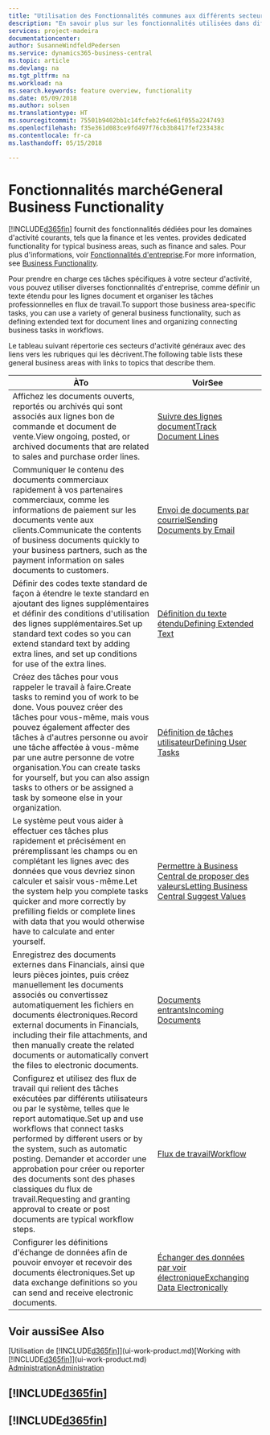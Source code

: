 ```yaml
---
title: "Utilisation des Fonctionnalités communes aux différents secteurs d'activité | Microsoft Docs"
description: "En savoir plus sur les fonctionnalités utilisées dans différents secteurs d'activité dans Business Central."
services: project-madeira
documentationcenter: 
author: SusanneWindfeldPedersen
ms.service: dynamics365-business-central
ms.topic: article
ms.devlang: na
ms.tgt_pltfrm: na
ms.workload: na
ms.search.keywords: feature overview, functionality
ms.date: 05/09/2018
ms.author: solsen
ms.translationtype: HT
ms.sourcegitcommit: 75501b9402bb1c14fcfeb2fc6e61f055a2247493
ms.openlocfilehash: f35e361d083ce9fd497f76cb3b8417fef233438c
ms.contentlocale: fr-ca
ms.lasthandoff: 05/15/2018

---
```

# <a name="general-business-functionality"></a><span data-ttu-id="adb3b-103">Fonctionnalités marché</span><span class="sxs-lookup"><span data-stu-id="adb3b-103">General Business Functionality</span></span>
[!INCLUDE[d365fin](includes/d365fin_md.md)]<span data-ttu-id="adb3b-104"> fournit des fonctionnalités dédiées pour les domaines d'activité courants, tels que la finance et les ventes.</span><span class="sxs-lookup"><span data-stu-id="adb3b-104"> provides dedicated functionality for typical business areas, such as finance and sales.</span></span> <span data-ttu-id="adb3b-105">Pour plus d'informations, voir [Fonctionnalités d'entreprise](across-business-functionality.md).</span><span class="sxs-lookup"><span data-stu-id="adb3b-105">For more information, see [Business Functionality](across-business-functionality.md).</span></span>

<span data-ttu-id="adb3b-106">Pour prendre en charge ces tâches spécifiques à votre secteur d'activité, vous pouvez utiliser diverses fonctionnalités d'entreprise, comme définir un texte étendu pour les lignes document et organiser les tâches professionnelles en flux de travail.</span><span class="sxs-lookup"><span data-stu-id="adb3b-106">To support those business area-specific tasks, you can use a variety of general business functionality, such as defining extended text for document lines and organizing connecting business tasks in workflows.</span></span>

<span data-ttu-id="adb3b-107">Le tableau suivant répertorie ces secteurs d'activité généraux avec des liens vers les rubriques qui les décrivent.</span><span class="sxs-lookup"><span data-stu-id="adb3b-107">The following table lists these general business areas with links to topics that describe them.</span></span>

| <span data-ttu-id="adb3b-108">À</span><span class="sxs-lookup"><span data-stu-id="adb3b-108">To</span></span> | <span data-ttu-id="adb3b-109">Voir</span><span class="sxs-lookup"><span data-stu-id="adb3b-109">See</span></span> |
| --- | --- |
|<span data-ttu-id="adb3b-110">Affichez les documents ouverts, reportés ou archivés qui sont associés aux lignes bon de commande et document de vente.</span><span class="sxs-lookup"><span data-stu-id="adb3b-110">View ongoing, posted, or archived documents that are related to sales and purchase order lines.</span></span>|[<span data-ttu-id="adb3b-111">Suivre des lignes document</span><span class="sxs-lookup"><span data-stu-id="adb3b-111">Track Document Lines</span></span>](across-how-to-track-document-lines.md)|
| <span data-ttu-id="adb3b-112">Communiquer le contenu des documents commerciaux rapidement à vos partenaires commerciaux, comme les informations de paiement sur les documents vente aux clients.</span><span class="sxs-lookup"><span data-stu-id="adb3b-112">Communicate the contents of business documents quickly to your business partners, such as the payment information on sales documents to customers.</span></span> |[<span data-ttu-id="adb3b-113">Envoi de documents par courriel</span><span class="sxs-lookup"><span data-stu-id="adb3b-113">Sending Documents by Email</span></span>](ui-how-send-documents-email.md) |
| <span data-ttu-id="adb3b-114">Définir des codes texte standard de façon à étendre le texte standard en ajoutant des lignes supplémentaires et définir des conditions d'utilisation des lignes supplémentaires.</span><span class="sxs-lookup"><span data-stu-id="adb3b-114">Set up standard text codes so you can extend standard text by adding extra lines, and set up conditions for use of the extra lines.</span></span> |[<span data-ttu-id="adb3b-115">Définition du texte étendu</span><span class="sxs-lookup"><span data-stu-id="adb3b-115">Defining Extended Text</span></span>](ui-how-define-ext-text.md) |
|<span data-ttu-id="adb3b-116">Créez des tâches pour vous rappeler le travail à faire.</span><span class="sxs-lookup"><span data-stu-id="adb3b-116">Create tasks to remind you of work to be done.</span></span> <span data-ttu-id="adb3b-117">Vous pouvez créer des tâches pour vous-même, mais vous pouvez également affecter des tâches à d'autres personne ou avoir une tâche affectée à vous-même par une autre personne de votre organisation.</span><span class="sxs-lookup"><span data-stu-id="adb3b-117">You can create tasks for yourself, but you can also assign tasks to others or be assigned a task by someone else in your organization.</span></span>|[<span data-ttu-id="adb3b-118">Définition de tâches utilisateur</span><span class="sxs-lookup"><span data-stu-id="adb3b-118">Defining User Tasks</span></span>](across-user-tasks.md)|
|<span data-ttu-id="adb3b-119">Le système peut vous aider à effectuer ces tâches plus rapidement et précisément en préremplissant les champs ou en complétant les lignes avec des données que vous devriez sinon calculer et saisir vous-même.</span><span class="sxs-lookup"><span data-stu-id="adb3b-119">Let the system help you complete tasks quicker and more correctly by prefilling fields or complete lines with data that you would otherwise have to calculate and enter yourself.</span></span>|[<span data-ttu-id="adb3b-120">Permettre à Business Central de proposer des valeurs</span><span class="sxs-lookup"><span data-stu-id="adb3b-120">Letting Business Central Suggest Values</span></span>](ui-let-system-suggest-values.md)|
|<span data-ttu-id="adb3b-121">Enregistrez des documents externes dans Financials, ainsi que leurs pièces jointes, puis créez manuellement les documents associés ou convertissez automatiquement les fichiers en documents électroniques.</span><span class="sxs-lookup"><span data-stu-id="adb3b-121">Record external documents in Financials, including their file attachments, and then manually create the related documents or automatically convert the files to electronic documents.</span></span>|[<span data-ttu-id="adb3b-122">Documents entrants</span><span class="sxs-lookup"><span data-stu-id="adb3b-122">Incoming Documents</span></span>](across-income-documents.md)|
|<span data-ttu-id="adb3b-123">Configurez et utilisez des flux de travail qui relient des tâches exécutées par différents utilisateurs ou par le système, telles que le report automatique.</span><span class="sxs-lookup"><span data-stu-id="adb3b-123">Set up and use workflows that connect tasks performed by different users or by the system, such as automatic posting.</span></span> <span data-ttu-id="adb3b-124">Demander et accorder une approbation pour créer ou reporter des documents sont des phases classiques du flux de travail.</span><span class="sxs-lookup"><span data-stu-id="adb3b-124">Requesting and granting approval to create or post documents are typical workflow steps.</span></span>|[<span data-ttu-id="adb3b-125">Flux de travail</span><span class="sxs-lookup"><span data-stu-id="adb3b-125">Workflow</span></span>](across-workflow.md)|
| <span data-ttu-id="adb3b-126">Configurer les définitions d'échange de données afin de pouvoir envoyer et recevoir des documents électroniques.</span><span class="sxs-lookup"><span data-stu-id="adb3b-126">Set up data exchange definitions so you can send and receive electronic documents.</span></span> |[<span data-ttu-id="adb3b-127">Échanger des données par voir électronique</span><span class="sxs-lookup"><span data-stu-id="adb3b-127">Exchanging Data Electronically</span></span>](across-data-exchange.md) |

## <a name="see-also"></a><span data-ttu-id="adb3b-128">Voir aussi</span><span class="sxs-lookup"><span data-stu-id="adb3b-128">See Also</span></span>
<span data-ttu-id="adb3b-129">[Utilisation de [!INCLUDE[d365fin](includes/d365fin_md.md)]](ui-work-product.md)</span><span class="sxs-lookup"><span data-stu-id="adb3b-129">[Working with [!INCLUDE[d365fin](includes/d365fin_md.md)]](ui-work-product.md)</span></span>  
[<span data-ttu-id="adb3b-130">Administration</span><span class="sxs-lookup"><span data-stu-id="adb3b-130">Administration</span></span>](admin-setup-and-administration.md)

## [!INCLUDE[d365fin](includes/free_trial_md.md)]  
## [!INCLUDE[d365fin](includes/training_link_md.md)]

